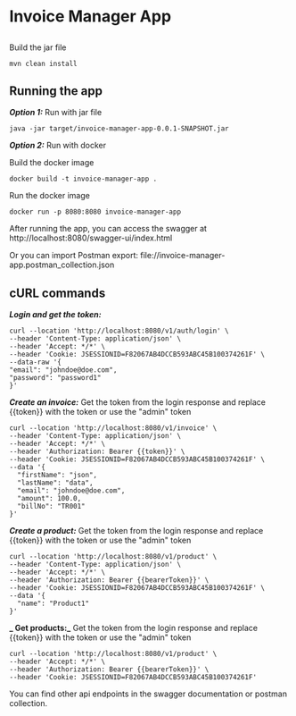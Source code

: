 # Invoice Manager App

##
Build the jar file
```shell
mvn clean install
```

## Running the app
**_Option 1:_** Run with jar file
```shell
java -jar target/invoice-manager-app-0.0.1-SNAPSHOT.jar
```

**_Option 2:_** Run with docker

Build the docker image
```shell
docker build -t invoice-manager-app .
```
Run the docker image
```shell
docker run -p 8080:8080 invoice-manager-app
```

After running the app, you can access the swagger at http://localhost:8080/swagger-ui/index.html

Or you can import Postman export: file://invoice-manager-app.postman_collection.json

## cURL commands
**_Login and get the token:_**
```shell
curl --location 'http://localhost:8080/v1/auth/login' \
--header 'Content-Type: application/json' \
--header 'Accept: */*' \
--header 'Cookie: JSESSIONID=F82067AB4DCCB593ABC45B100374261F' \
--data-raw '{
"email": "johndoe@doe.com",
"password": "password1"
}'
```

**_Create an invoice:_**
Get the token from the login response and replace {{token}} with the token or use the "admin" token
```shell
curl --location 'http://localhost:8080/v1/invoice' \
--header 'Content-Type: application/json' \
--header 'Accept: */*' \
--header 'Authorization: Bearer {{token}}' \
--header 'Cookie: JSESSIONID=F82067AB4DCCB593ABC45B100374261F' \
--data '{
  "firstName": "json",
  "lastName": "data",
  "email": "johndoe@doe.com",
  "amount": 100.0,
  "billNo": "TR001"
}'
```

**_Create a product:_**
Get the token from the login response and replace {{token}} with the token or use the "admin" token
```shell
curl --location 'http://localhost:8080/v1/product' \
--header 'Content-Type: application/json' \
--header 'Accept: */*' \
--header 'Authorization: Bearer {{bearerToken}}' \
--header 'Cookie: JSESSIONID=F82067AB4DCCB593ABC45B100374261F' \
--data '{
  "name": "Product1"
}'
```

**_ Get products:_**
Get the token from the login response and replace {{token}} with the token or use the "admin" token
```shell
curl --location 'http://localhost:8080/v1/product' \
--header 'Accept: */*' \
--header 'Authorization: Bearer {{bearerToken}}' \
--header 'Cookie: JSESSIONID=F82067AB4DCCB593ABC45B100374261F'
```

You can find other api endpoints in the swagger documentation or postman collection.